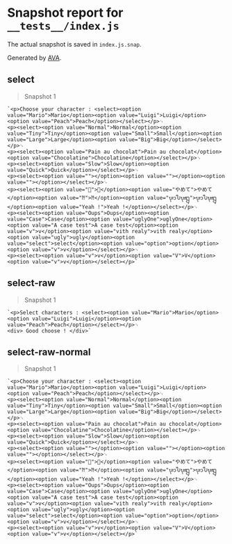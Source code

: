 # Snapshot report for `__tests__/index.js`

The actual snapshot is saved in `index.js.snap`.

Generated by [AVA](https://ava.li).

## select

> Snapshot 1

    `<p>Choose your character : <select><option value="Mario">Mario</option><option value="Luigi">Luigi</option><option value="Peach">Peach</option></select></p>␊
    <p><select><option value="Normal">Normal</option><option value="Tiny">Tiny</option><option value="Small">Small</option><option value="Large">Large</option><option value="Big">Big</option></select></p>␊
    <p><select><option value="Pain au chocolat">Pain au chocolat</option><option value="Chocolatine">Chocolatine</option></select></p>␊
    <p><select><option value="Slow">Slow</option><option value="Quick">Quick</option></select></p>␊
    <p><select><option value=""></option><option value=""></option><option value=""></option></select></p>␊
    <p><select><option value="🦄">🦄</option><option value="やめて">やめて</option><option value="⁈">⁈</option><option value="ᬌჀᬋᬍ">ᬌჀᬋᬍ</option><option value="Yeah !">Yeah !</option></select></p>␊
    <p><select><option value="Oups">Oups</option><option value="Case">Case</option><option value="uglyOne">uglyOne</option><option value="A case test">A case test</option><option value="v">v</option><option value="vith realy">vith realy</option><option value="ugly">ugly</option><option value="select">select</option><option value="option">option</option><option value="v">v</option></select></p>␊
    <p><select><option value="v">v</option><option value="V">V</option><option value="v">v</option></select></p>`

## select-raw

> Snapshot 1

    `<p>Select characters : <select><option value="Mario">Mario</option><option value="Luigi">Luigi</option><option value="Peach">Peach</option></select></p>␊
    <div> Good choose ! </div>`

## select-raw-normal

> Snapshot 1

    `<p>Choose your character : <select><option value="Mario">Mario</option><option value="Luigi">Luigi</option><option value="Peach">Peach</option></select></p>␊
    <p><select><option value="Normal">Normal</option><option value="Tiny">Tiny</option><option value="Small">Small</option><option value="Large">Large</option><option value="Big">Big</option></select></p>␊
    <p><select><option value="Pain au chocolat">Pain au chocolat</option><option value="Chocolatine">Chocolatine</option></select></p>␊
    <p><select><option value="Slow">Slow</option><option value="Quick">Quick</option></select></p>␊
    <p><select><option value=""></option><option value=""></option><option value=""></option></select></p>␊
    <p><select><option value="🦄">🦄</option><option value="やめて">やめて</option><option value="⁈">⁈</option><option value="ᬌჀᬋᬍ">ᬌჀᬋᬍ</option><option value="Yeah !">Yeah !</option></select></p>␊
    <p><select><option value="Oups">Oups</option><option value="Case">Case</option><option value="uglyOne">uglyOne</option><option value="A case test">A case test</option><option value="v">v</option><option value="vith realy">vith realy</option><option value="ugly">ugly</option><option value="select">select</option><option value="option">option</option><option value="v">v</option></select></p>␊
    <p><select><option value="v">v</option><option value="V">V</option><option value="v">v</option></select></p>`
